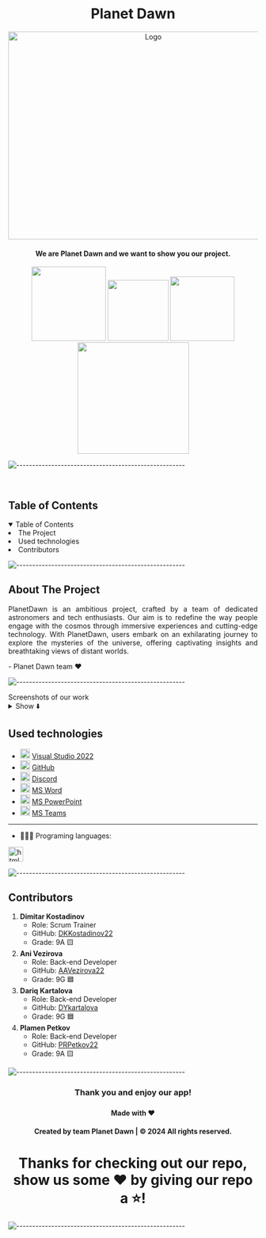 <h1 align = "center">Planet Dawn</h1>
<p align="center">
    <img src="https://cdn.discordapp.com/attachments/1055947987609718855/1210939053017669632/PDA.png?ex=65ec61e0&is=65d9ece0&hm=a6afce37568211bebe83c2814da6c77f4b6f273b57cf4145cb2f8d3304da4cf1&" alt="Logo" width="570" height="420">
</p>

   <h4 align="center">We are Planet Dawn and we want to show you our project.</h4>
    

    
<p align="center">
    <img src = "https://img.shields.io/badge/languages_used-1-blue" width="150">
    <img src = "https://img.shields.io/badge/contributors-4-blue"  width="123">
    <img src = "https://img.shields.io/badge/repo size-68MB-blue"  width="130">
    <img src = "https://img.shields.io/badge/Last commit-February 26th-blue"  width="225">

  ![-----------------------------------------------------](https://raw.githubusercontent.com/andreasbm/readme/master/assets/lines/rainbow.png)

    
<br>

<!-- TABLE OF CONTENTS -->
<h2 id="table-of-contents">Table of Contents</h2>
    
<details open="open">
    <summary>Table of Contents</summary>
    <li><a>  The Project </a></li>
    <li><a>  Used technologies </a></li>
    <li><a>  Contributors </a></li>
</details>

 ![-----------------------------------------------------](https://raw.githubusercontent.com/andreasbm/readme/master/assets/lines/rainbow.png)
 
<!-- ABOUT THE PROJECT -->
<h2 id="about-the-project">About The Project</h2>
    
<p align="justify">
    PlanetDawn is an ambitious project, crafted by a team of dedicated astronomers and tech enthusiasts. Our aim is to redefine the way people engage with the cosmos through immersive experiences and cutting-edge technology. With PlanetDawn, users embark on an exhilarating journey to explore the mysteries of the universe, offering captivating insights and breathtaking views of distant worlds.
</p>
<p> - Planet Dawn team ❤️</p>

![-----------------------------------------------------](https://raw.githubusercontent.com/andreasbm/readme/master/assets/lines/rainbow.png)

<summary>Screenshots of our work</summary>
<details>
<summary>Show ⬇️</summary>
<br>
    
    
|                                                                        |              
| :-------------------------------------------------------------------: | 
| Main Menu ![mainMenu](https://github.com/codingburgas/2324-space-sprint-project-pda/assets/132439820/6c9136da-c267-4210-9a68-a89034eb0866)
| Planets Menu ![planetsMenu](https://github.com/codingburgas/2324-space-sprint-project-pda/assets/132439820/754339f6-23fa-4fab-8787-0f3e5031bd7e)
| Earth's Menu ![earth](https://github.com/codingburgas/2324-space-sprint-project-pda/assets/132439820/f1145f0f-9c57-46de-82d0-d088766cb9f7)


 ![-----------------------------------------------------](https://raw.githubusercontent.com/andreasbm/readme/master/assets/lines/rainbow.png)
                             

</details>

##  Used technologies


- <img src="https://cdn.discordapp.com/attachments/1055947987609718855/1210937659648901151/Visual_Studio_Icon_2022.svg.png?ex=65ec6094&is=65d9eb94&hm=00d94d212379ec566d8d1bab40038057a4405e137ed14d9d7741892f4df22270&"  width="20" alt="Visual Studio 2022"> <a href="https://code.visualstudio.com/">Visual Studio 2022</a>
- <img src="https://github.githubassets.com/images/modules/logos_page/GitHub-Mark.png" width="20" alt="GitHub Logo"> <a href="https://github.com/">GitHub</a>
- <img src="https://www.freepnglogos.com/uploads/discord-logo-png/concours-discord-cartes-voeux-fortnite-france-6.png" width="20" alt="Discord Logo"> <a href="https://discord.com/">Discord</a>
- <img src="https://upload.wikimedia.org/wikipedia/commons/thumb/f/fd/Microsoft_Office_Word_%282019%E2%80%93present%29.svg/2203px-Microsoft_Office_Word_%282019%E2%80%93present%29.svg.png" width="20" alt="MS Word Logo"> <a href="https://en.wikipedia.org/wiki/Microsoft_Word">MS Word</a>
- <img src="https://upload.wikimedia.org/wikipedia/commons/3/3b/Microsoft_PowerPoint_Logo.png" width="20" alt="MS PowerPoint Logo"> <a href="https://bg.wikipedia.org/wiki/Microsoft_PowerPoint">MS PowerPoint</a>
- <img src="https://upload.wikimedia.org/wikipedia/commons/thumb/c/c9/Microsoft_Office_Teams_%282018%E2%80%93present%29.svg/2203px-Microsoft_Office_Teams_%282018%E2%80%93present%29.svg.png" width="20" alt="MS Teams Logo"> <a href="https://www.microsoft.com/en-us/microsoft-teams/group-chat-software">MS Teams</a>
-----------------------------------------------------------------------------------------------------------------------------------
- 👩🏻‍💻 Programing languages:
  
<a href="https://en.m.wikipedia.org/wiki/C%2B%2B"><img src="https://cdn.discordapp.com/attachments/1055947987609718855/1210938600544542720/306px-ISO_C2B2B_Logo.png?ex=65ec6174&is=65d9ec74&hm=7ba8bcbfea81c4669ca03d50140ec07e0e1c7224de115d1af73a7437751359f1&" width="30" alt="html Logo"></a>  

![-----------------------------------------------------](https://raw.githubusercontent.com/andreasbm/readme/master/assets/lines/rainbow.png)

<h2 id="contributors">Contributors</h2>

<ol>
    <li>
        <strong>Dimitar Kostadinov </strong>
        <ul>
            <li>Role: Scrum Trainer</li>
            <li>GitHub: <a href="https://github.com/DKKostadinov22">DKKostadinov22</a></li>
             <li>Grade: 9A 🟨 </li>
        </ul>
    </li>
    
<li>
            <strong>Ani Vezirova</strong>
<ul>
            <li>Role: Back-end Developer</li>
            <li>GitHub: <a href="https://github.com/AAVezirova22">AAVezirova22</a></li>
             <li>Grade: 9G 🟦</li>
</ul>
</li>

<li>
<strong>Dariq Kartalova</strong>
<ul>
            <li>Role: Back-end Developer</li>
            <li>GitHub: <a href="https://github.com/DYkartalova22">DYkartalova</a></li>
             <li>Grade: 9G 🟦</li>
</ul>
</li>
        
<li>
<strong>Plamen Petkov</strong>
<ul>
            <li>Role: Back-end Developer</li>
            <li>GitHub: <a href="https://github.com/PRPetkov22">PRPetkov22</a></li>
            <li>Grade: 9A 🟨</li>
</ul>
</li>
    
</ol>

![-----------------------------------------------------](https://raw.githubusercontent.com/andreasbm/readme/master/assets/lines/rainbow.png)

<h3 align="center"> Thank you and enjoy our app! <h3>
<h4 align="center"> Made with ❤️</h4>
<h4 align="center"> Created by team Planet Dawn | &copy 2024 All rights reserved.</h4>
<h1 align="center">Thanks for checking out our repo, show us some ❤️ by giving our repo a ⭐️!</h1>

![-----------------------------------------------------](https://raw.githubusercontent.com/andreasbm/readme/master/assets/lines/rainbow.png)
